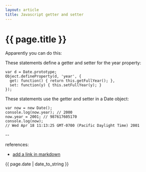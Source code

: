 ```yaml
---
layout: article
title: Javascript getter and setter
---
```

# {{ page.title }}

Apparently you can do this:

These statements define a getter and setter for the year property:

```
var d = Date.prototype;
Object.defineProperty(d, 'year', {
  get: function() { return this.getFullYear(); },
  set: function(y) { this.setFullYear(y); }
});
```
These statements use the getter and setter in a Date object:

```
var now = new Date();
console.log(now.year); // 2000
now.year = 2001; // 987617605170
console.log(now);
// Wed Apr 18 11:13:25 GMT-0700 (Pacific Daylight Time) 2001
```

--

references:

* [add a link in markdown](https://clearstreet.io)

{{ page.date | date_to_string }}
